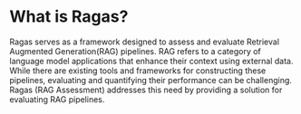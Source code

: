 # What is Ragas?
Ragas serves as a framework designed to assess and evaluate Retrieval Augmented Generation(RAG) pipelines. RAG refers to a category of language model applications that enhance their context using external data. While there are existing tools and frameworks for constructing these pipelines, evaluating and quantifying their performance can be challenging. Ragas (RAG Assessment) addresses this need by providing a solution for evaluating RAG pipelines.
